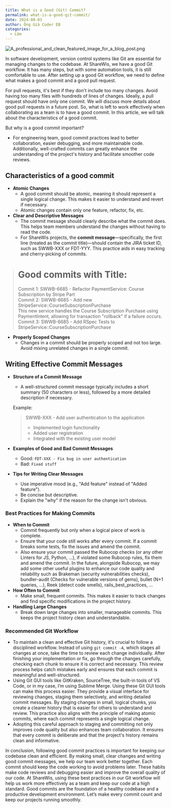 ```yaml
---
title: What is a Good (Git) Commit?
permalink: what-is-a-good-git-commit/
date: 2024-08-03
author: Ông Già Coder EB
categories:
  - Làm
---
```


![A_professional_and_clean_featured_image_for_a_blog_post.png](/images/a6ac51f7dc544c5eb371c459c90c4eda/A_professional_and_clean_featured_image_for_a_blog_post_1.png)


In software development, version control systems like Git are essential for managing changes to the codebase. At ShareWis, we have a good Git workflow. It has many steps, but with some automation tools, it is still comfortable to use. After setting up a good Git workflow, we need to define what makes a good commit and a good pull request.


For pull requests, it's best if they don't include too many changes. Avoid having too many files with hundreds of lines of changes. Ideally, a pull request should have only one commit. We will discuss more details about good pull requests in a future post. So, what is left to work effectively when collaborating as a team is to have a good commit. In this article, we will talk about the characteristics of a good commit. 


But why is a good commit important?

- For engineering team, good commit practices lead to better collaboration, easier debugging, and more maintainable code. Additionally, well-crafted commits can greatly enhance the understanding of the project's history and facilitate smoother code reviews.

## Characteristics of a good commit

- **Atomic Changes**
	- A good commit should be atomic, meaning it should represent a single logical change. This makes it easier to understand and revert if necessary.
	- Atomic changes contain only one feature, refactor, fix, etc.
- **Clear and Descriptive Messages**
	- The commit message should clearly describe what the commit does. This helps team members understand the changes without having to read the code.
	- For ShareWis projects, the **commit message**—specifically, the first line (treated as the commit title)—should contain the JIRA ticket ID, such as SWWB-XXX or FDT-YYY. This practice aids in easy tracking and cherry-picking of commits.

> # Good commits with Title:  
>   
> Commit 1: SWWB-6685 - Refactor PaymentService: Course Subscription by Stripe Part  
> Commit 2: SWWB-6685 - Add new StripeService::CourseSubscriptionPurchase  
> This new service handles the Course Subscription Purchase using PaymentIntent, allowing for transaction "rollback" if a failure occurs.  
> Commit 3: SWWB-6685 - Add RSpec Tests to StripeService::CourseSubscriptionPurchase

- **Properly Scoped Changes**
	- Changes in a commit should be properly scoped and not too large. Avoid mixing unrelated changes in a single commit.

## Writing Effective Commit Messages

- **Structure of a Commit Message**
	- A well-structured commit message typically includes a short summary (50 characters or less), followed by a more detailed description if necessary.

	Example:


	> SWWB-XXX - Add user authentication to the application  
	>   
	> - Implemented login functionality  
	> - Added user registration  
	> - Integrated with the existing user model

- **Examples of Good and Bad Commit Messages**
	- Good: `FDT-XXX - Fix bug in user authentication`
	- Bad: `Fixed stuff`
- **Tips for Writing Clear Messages**
	- Use imperative mood (e.g., "Add feature" instead of "Added feature").
	- Be concise but descriptive.
	- Explain the "why" if the reason for the change isn't obvious.

### Best Practices for Making Commits

- **When to Commit**
	- Commit frequently but only when a logical piece of work is complete.
	- Ensure that your code still works after every commit. If a commit breaks some tests, fix the issues and amend the commit.
	- Also ensure your commit passed the Rubocop checks (or any other Linters for JS, Python, …), if violated some Rubocop rules, fix them and amend the commit. In the future, alongside Rubocop, we may add some other useful plugins to enhance our code quality and reliability such as Brakeman (security vulnerabilities checks), bundler-audit (Checks for vulnerable versions of gems), bullet (N+1 queries, …), Reek (detect code smells), rails_best_practices, …
- **How Often to Commit**
	- Make small, frequent commits. This makes it easier to track changes and find specific modifications in the project history.
- **Handling Large Changes**
	- Break down large changes into smaller, manageable commits. This keeps the project history clean and understandable.

### Recommended Git Workflow

- To maintain a clean and effective Git history, it's crucial to follow a disciplined workflow. Instead of using `git commit -A`, which stages all changes at once, take the time to review each change individually. After finishing your implementation or fix, go through the changes carefully, checking each chunk to ensure it is correct and necessary. This review process helps catch mistakes early and ensures that each commit is meaningful and well-structured.
- Using Git GUI tools like GitKraken, SourceTree, the built-in tools of VS Code, or in my case, I’m using Sublime Merge. Using these Git GUI tools can make this process easier. They provide a visual interface for reviewing changes, staging them selectively, and writing detailed commit messages. By staging changes in small, logical chunks, you create a clearer history that is easier for others to understand and review. This practice also aligns with the principle of making atomic commits, where each commit represents a single logical change.
- Adopting this careful approach to staging and committing not only improves code quality but also enhances team collaboration. It ensures that every commit is deliberate and that the project's history remains clean and informative.

In conclusion, following good commit practices is important for keeping our codebase clean and efficient. By making small, clear changes and writing good commit messages, we help our team work better together. Each commit should keep the code working to avoid problems later. These habits make code reviews and debugging easier and improve the overall quality of our code. At ShareWis, using these best practices in our Git workflow will help us work more effectively as a team and keep our code at a high standard. Good commits are the foundation of a healthy codebase and a productive development environment. Let’s make every commit count and keep our projects running smoothly.

